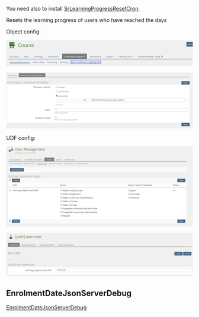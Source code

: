 You need also to install [SrLearningProgressResetCron](https://github.com/studer-raimann/SrLearningProgressResetCron).

Resets the learning progress of users who have reached the days

Object config:

![Object config 1](./images/object_config_1.png)

![Object config 2](./images/object_config_2.png)

UDF config:

![UDF config 1](./images/udf_config_1.png)

![UDF config 2](./images/udf_config_2.png)

## EnrolmentDateJsonServerDebug
[EnrolmentDateJsonServerDebug](../EnrolmentDateJsonServerDebug/README.md)
